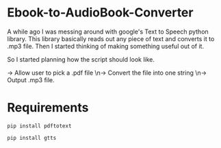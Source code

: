 # Ebook-to-AudioBook-Converter

A while ago I was messing around with google's Text to Speech python library.
This library basically reads out any piece of text and converts it to .mp3 file. Then I started thinking of making something useful out of it.

So I started planning how the script should look like.

-> Allow user to pick a .pdf file
\n-> Convert the file into one string
\n-> Output .mp3 file.



# Requirements

```
pip install pdftotext
```
```
pip install gtts
```


